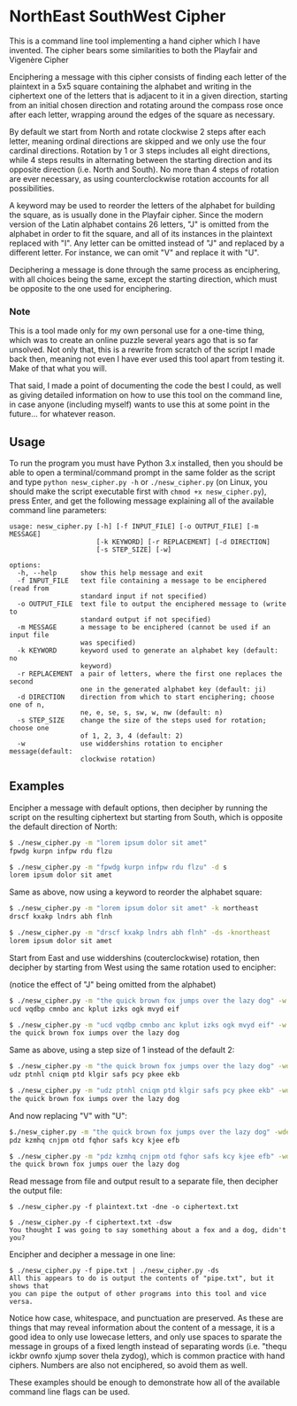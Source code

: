 # NorthEast SouthWest Cipher
This is a command line tool implementing a hand cipher which I have invented.
The cipher bears some similarities to both the Playfair and Vigenère Cipher

Enciphering a message with this cipher consists of finding each letter of the
plaintext in a 5x5 square containing the alphabet and writing in the ciphertext
one of the letters that is adjacent to it in a given direction, starting from an
initial chosen direction and rotating around the compass rose once after each
letter, wrapping around the edges of the square as necessary.

By default we start from North and rotate clockwise 2 steps after each letter,
meaning ordinal directions are skipped and we only use the four cardinal
directions. Rotation by 1 or 3 steps includes all eight directions, while 4
steps results in alternating between the starting direction and its opposite
direction (i.e. North and South). No more than 4 steps of rotation are ever
necessary, as using counterclockwise rotation accounts for all possibilities.

A keyword may be used to reorder the letters of the alphabet for building the
square, as is usually done in the Playfair cipher. Since the modern version of
the Latin alphabet contains 26 letters, "J" is omitted from the alphabet in
order to fit the square, and all of its instances in the plaintext replaced with
"I". Any letter can be omitted instead of "J" and replaced by a different
letter. For instance, we can omit "V" and replace it with "U".

Deciphering a message is done through the same process as enciphering, with all
choices being the same, except the starting direction, which must be opposite to
the one used for enciphering.

### Note

This is a tool made only for my own personal use for a one-time thing, which
was to create an online puzzle several years ago that is so far unsolved. Not
only that, this is a rewrite from scratch of the script I made back then,
meaning not even I have ever used this tool apart from testing it. Make of that
what you will.

That said, I made a point of documenting the code the best I could, as well as
giving detailed information on how to use this tool on the command line, in case
anyone (including myself) wants to use this at some point in the future... for
whatever reason.

## Usage

To run the program you must have Python 3.x installed, then you should be able
to open a terminal/command prompt in the same folder as the script and type
```python nesw_cipher.py -h``` or ```./nesw_cipher.py``` (on Linux, you should
make the script executable first with ```chmod +x nesw_cipher.py```), press
Enter, and get the following message explaining all of the available command
line parameters:

```
usage: nesw_cipher.py [-h] [-f INPUT_FILE] [-o OUTPUT_FILE] [-m MESSAGE]
                      [-k KEYWORD] [-r REPLACEMENT] [-d DIRECTION]
                      [-s STEP_SIZE] [-w]

options:
  -h, --help      show this help message and exit
  -f INPUT_FILE   text file containing a message to be enciphered (read from
                  standard input if not specified)
  -o OUTPUT_FILE  text file to output the enciphered message to (write to
                  standard output if not specified)
  -m MESSAGE      a message to be enciphered (cannot be used if an input file
                  was specified)
  -k KEYWORD      keyword used to generate an alphabet key (default: no
                  keyword)
  -r REPLACEMENT  a pair of letters, where the first one replaces the second
                  one in the generated alphabet key (default: ji)
  -d DIRECTION    direction from which to start enciphering; choose one of n,
                  ne, e, se, s, sw, w, nw (default: n)
  -s STEP_SIZE    change the size of the steps used for rotation; choose one
                  of 1, 2, 3, 4 (default: 2)
  -w              use widdershins rotation to encipher message(default:
                  clockwise rotation)
```

## Examples

Encipher a message with default options, then decipher by running the script on
the resulting ciphertext but starting from South, which is opposite the default
direction of North:

```bash
$ ./nesw_cipher.py -m "lorem ipsum dolor sit amet"
fpwdg kurpn infpw rdu flzu

$ ./nesw_cipher.py -m "fpwdg kurpn infpw rdu flzu" -d s
lorem ipsum dolor sit amet
```

Same as above, now using a keyword to reorder the alphabet square:

```bash
$ ./nesw_cipher.py -m "lorem ipsum dolor sit amet" -k northeast
drscf kxakp lndrs abh flnh

$ ./nesw_cipher.py -m "drscf kxakp lndrs abh flnh" -ds -knortheast
lorem ipsum dolor sit amet
```

Start from East and use widdershins (couterclockwise) rotation, then decipher
by starting from West using the same rotation used to encipher:

(notice the effect of "J" being omitted from the alphabet)
```bash
$ ./nesw_cipher.py -m "the quick brown fox jumps over the lazy dog" -w -de
ucd vqdbp cmnbo anc kplut izks ogk mvyd eif

$ ./nesw_cipher.py -m "ucd vqdbp cmnbo anc kplut izks ogk mvyd eif" -w -dw
the quick brown fox iumps over the lazy dog
```

Same as above, using a step size of 1 instead of the default 2:

```bash
$ ./nesw_cipher.py -m "the quick brown fox jumps over the lazy dog" -wde -s1
udz ptnhl cniqm ptd klgir safs pcy pkee ekb

$ ./nesw_cipher.py -m "udz ptnhl cniqm ptd klgir safs pcy pkee ekb" -wdw -s1
the quick brown fox iumps over the lazy dog
```

And now replacing "V" with "U":

```bash
$./nesw_cipher.py -m "the quick brown fox jumps over the lazy dog" -wde -rvu -s1
pdz kzmhq cnjpm otd fqhor safs kcy kjee efb

$ ./nesw_cipher.py -m "pdz kzmhq cnjpm otd fqhor safs kcy kjee efb" -wdw -rvu -s1
the quick brown fox jumps ouer the lazy dog
```

Read message from file and output result to a separate file, then decipher the
output file:

```
$ ./nesw_cipher.py -f plaintext.txt -dne -o ciphertext.txt

$ ./nesw_cipher.py -f ciphertext.txt -dsw
You thought I was going to say something about a fox and a dog, didn't you?
```

Encipher and decipher a message in one line:

```
$ ./nesw_cipher.py -f pipe.txt | ./nesw_cipher.py -ds
All this appears to do is output the contents of "pipe.txt", but it shows that
you can pipe the output of other programs into this tool and vice versa.
```

Notice how case, whitespace, and punctuation are preserved. As these are things
that may reveal information about the content of a message, it is a good idea to
only use lowecase letters, and only use spaces to sparate the message in groups
of a fixed length instead of separating words (i.e. "thequ ickbr ownfo xjump
sover thela zydog), which is common practice with hand ciphers. Numbers are also
not enciphered, so avoid them as well.

These examples should be enough to demonstrate how all of the available command
line flags can be used.
